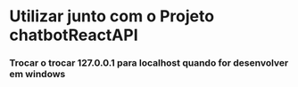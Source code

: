 # Utilizar junto com o Projeto chatbotReactAPI
### Trocar o trocar 127.0.0.1 para localhost quando for desenvolver em windows
